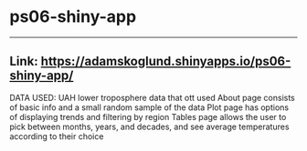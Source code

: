 # ps06-shiny-app
-----------------------
Link: https://adamskoglund.shinyapps.io/ps06-shiny-app/
-----------------------
DATA USED: UAH lower troposphere data that ott used
About page consists of basic info and a small random sample of the data
Plot page has options of displaying trends and filtering by region
Tables page allows the user to pick between months, years, and decades, and see average temperatures according to their choice
